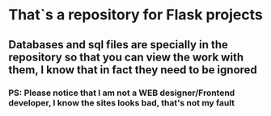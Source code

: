 # That`s a repository for Flask projects
## Databases and sql files are specially in the repository so that you can view the work with them, I know that in fact they need to be ignored
### PS: Please notice that I am not a WEB designer/Frontend developer, I know the sites looks bad, that's not my fault